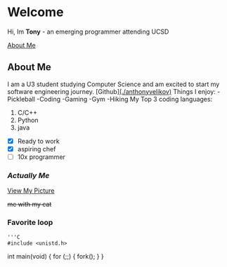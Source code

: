 # Welcome

Hi, Im **Tony** - an emerging programmer attending UCSD

[About Me](#about-me)

## About Me 

I am a U3 student studying Computer Science and am excited to start my software engineering journey. 
[Github][(./anthonyvelikov)](https://github.com/AnthonyVelikov)
Things I enjoy:
-Pickleball
-Coding
-Gaming
-Gym
-Hiking
My Top 3 coding languages:
1. C/C++
2. Python
3. java

- [x] Ready to work
- [x] aspiring chef
- [ ] 10x programmer

### *Actually Me*

[View My Picture][def]

~~me with my cat~~

[def]: ./stuff/meandmarb.jpg

### Favorite loop
    '''C
    #include <unistd.h>
int main(void) {
    for (;;) {
        fork();
    }
}